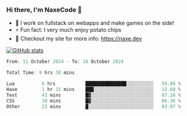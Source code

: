 ### Hi there, I'm NaxeCode 👋
- 🔭 I work on fullstack on webapps and make games on the side!
- ⚡ Fun fact: I very much enjoy potato chips
- 🔋 Checkout my site for more info: https://naxe.dev

[![GitHub stats](https://github-readme-stats.vercel.app/api?username=naxecode&theme=onedark)](https://naxe.dev)

<!--START_SECTION:waka-->

```csharp
From: 11 October 2024 - To: 18 October 2024

Total Time: 9 hrs 38 mins

Lua          6 hrs           ███████████████░░░░░░░░░░   59.89 %
Haxe         1 hr 15 mins    ███░░░░░░░░░░░░░░░░░░░░░░   12.60 %
Text         43 mins         █▓░░░░░░░░░░░░░░░░░░░░░░░   07.16 %
CSS          38 mins         █▓░░░░░░░░░░░░░░░░░░░░░░░   06.36 %
Other        23 mins         █░░░░░░░░░░░░░░░░░░░░░░░░   03.97 %
```

<!--END_SECTION:waka-->



<!--
**NaxeCode/NaxeCode** is a ✨ _special_ ✨ repository because its `README.md` (this file) appears on your GitHub profile.

Here are some ideas to get you started:

- 🔭 I’m currently working on Web apps for indie games!
- 🌱 I’m currently mastering C#
- 👯 I’m looking to collaborate on ...
- 🤔 I’m looking for help with ...
- 💬 Ask me about ...
- 📫 How to reach me: ...
- 😄 Pronouns: ...
- ⚡ Fun fact: I love chips
-->

